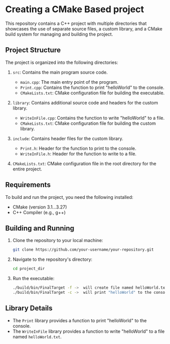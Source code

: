 # Creating a CMake Based project

This repository contains a C++ project with multiple directories that showcases the use of separate source files, a custom library, and a CMake build system for managing and building the project.

## Project Structure

The project is organized into the following directories:

1. `src`: Contains the main program source code.
   - `main.cpp`: The main entry point of the program.
   - `Print.cpp`: Contains the function to print "helloWorld" to the console.
   - `CMakeLists.txt`: CMake configuration file for building the executable.

2. `library`: Contains additional source code and headers for the custom library.
   - `WriteInFile.cpp`: Contains the function to write "helloWorld" to a file.
   - `CMakeLists.txt`: CMake configuration file for building the custom library.

3. `include`: Contains header files for the custom library.
   - `Print.h`: Header for the function to print to the console.
   - `WriteInFile.h`: Header for the function to write to a file.

4. `CMakeLists.txt`: CMake configuration file in the root directory for the entire project.

## Requirements

To build and run the project, you need the following installed:

- CMake (version 3.1...3.27)
- C++ Compiler (e.g., g++)

## Building and Running

1. Clone the repository to your local machine:
   ```sh
   git clone https://github.com/your-username/your-repository.git
   ```

2. Navigate to the repository's directory:
   ```sh
   cd project_dir
   ```

3. Run the executable:
   ```sh
   ./build/bin/FinalTarget -f ->  will create file named helloWorld.txt and write "helloWorld" to it.
   ./build/bin/FinalTarget -c ->  will print "helloWorld" to the console.
   ```

## Library Details

- The `Print` library provides a function to print "helloWorld" to the console.
- The `WriteInFile` library provides a function to write "helloWorld" to a file named `helloWorld.txt`.
